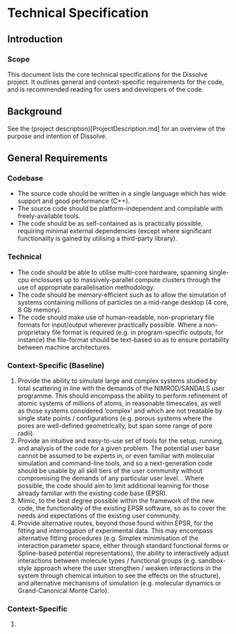 # Technical Specification

## Introduction

### Scope
This document lists the core technical specifications for the Dissolve project. It outlines general and context-specific requirements for the code, and is recommended reading for users and developers of the code.

## Background

See the (project description)[ProjectDescription.md] for an overview of the purpose and intention of Dissolve.

## General Requirements

### Codebase

- The source code should be written in a single language which has wide support and good performance (C++).
- The source code should be platform-independent and compilable with freely-available tools.
- The code should be as self-contained as is practically possible, requiring minimal external dependencies (except where significant functionality is gained by utilising a third-party library).

### Technical

- The code should be able to utilise multi-core hardware, spanning single-cpu enclosures up to massively-parallel compute clusters through the use of appropriate parallelisation methodology.
- The code should be memory-efficient such as to allow the simulation of systems containing millions of particles on a mid-range desktop (4 core, 8 Gb memory).
- The code should make use of human-readable, non-proprietary file formats for input/output wherever practically possible. Where a non-proprietary file format is required (e.g. in program-specific outputs, for instance) the file-format should be text-based so as to ensure portability between machine architectures.

### Context-Specific (Baseline)

1. Provide the ability to simulate large and complex systems studied by total scattering in line with the demands of the NIMROD/SANDALS user programme. This should encompass the ability to perform refinement of atomic systems of millions of atoms, in reasonable timescales, as well as those systems considered ‘complex’ and which are not treatable by single state points / configurations (e.g. porous systems where the pores are well-defined geometrically, but span some range of pore radii).
2. Provide an intuitive and easy-to-use set of tools for the setup, running, and analysis of the code for a given problem. The potential user base cannot be assumed to be experts in, or even familiar with molecular simulation and command-line tools, and so a next-generation code should be usable by all skill tiers of the user community without compromising the demands of any particular user level. . Where  possible, the code should aim to limit additional learning for those already familiar with the existing code base (EPSR).
3. Mimic, to the best degree possible within the framework of the new code, the functionality of the existing EPSR software, so as to cover the needs and expectations of the existing user community.
4. Provide alternative routes, beyond those found within EPSR, for the fitting and interrogation of experimental data. This may encompass alternative fitting procedures (e.g. Simplex minimisation of the interaction parameter space, either through standard functional forms or Spline-based potential representations), the ability to interactively adjust interactions between molecule types / functional groups (e.g. sandbox-style approach where the user strengthen / weaken interactions in the system through chemical intuition to see the effects on the structure), and alternative mechanisms of simulation (e.g. molecular dynamics or Grand-Canonical Monte Carlo).

### Context-Specific

1. 
